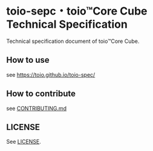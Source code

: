 # toio-sepc・toio&trade;Core Cube Technical Specification

Technical specification document of toio&trade;Core Cube.

## How to use

see https://toio.github.io/toio-spec/

## How to contribute

see [CONTRIBUTING.md](./CONTRIBUTING.md)

## LICENSE

See [LICENSE](./LICENSE).
